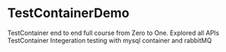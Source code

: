 # TestContainerDemo
TestContainer end to end full course from Zero to One. Explored all APIs TestContainer Integeration testing with mysql container and rabbitMQ
